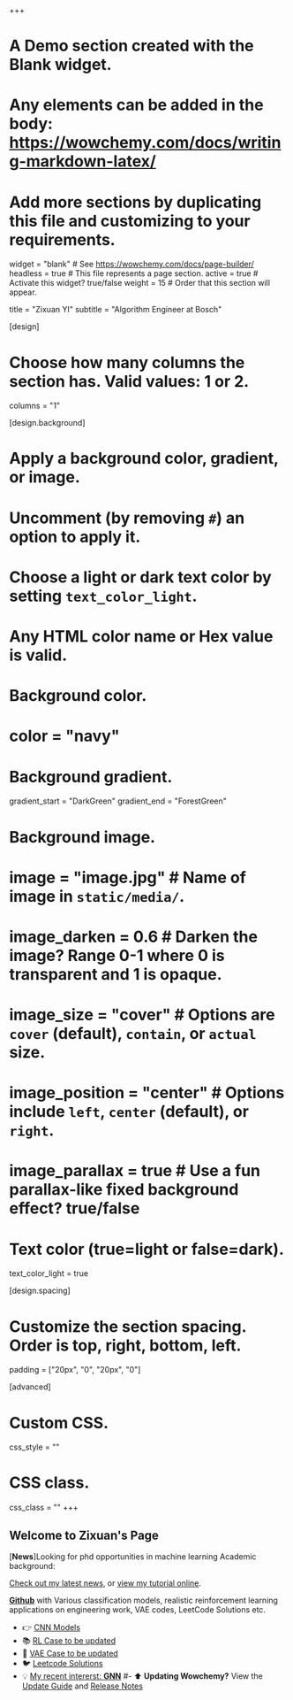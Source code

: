 +++
# A Demo section created with the Blank widget.
# Any elements can be added in the body: https://wowchemy.com/docs/writing-markdown-latex/
# Add more sections by duplicating this file and customizing to your requirements.

widget = "blank"  # See https://wowchemy.com/docs/page-builder/
headless = true  # This file represents a page section.
active = true  # Activate this widget? true/false
weight = 15  # Order that this section will appear.

title = "Zixuan YI"
subtitle = "Algorithm Engineer at Bosch"

[design]
  # Choose how many columns the section has. Valid values: 1 or 2.
  columns = "1"

[design.background]
  # Apply a background color, gradient, or image.
  #   Uncomment (by removing `#`) an option to apply it.
  #   Choose a light or dark text color by setting `text_color_light`.
  #   Any HTML color name or Hex value is valid.

  # Background color.
  # color = "navy"
  
  # Background gradient.
  gradient_start = "DarkGreen"
  gradient_end = "ForestGreen"
  
  # Background image.
  # image = "image.jpg"  # Name of image in `static/media/`.
  # image_darken = 0.6  # Darken the image? Range 0-1 where 0 is transparent and 1 is opaque.
  # image_size = "cover"  #  Options are `cover` (default), `contain`, or `actual` size.
  # image_position = "center"  # Options include `left`, `center` (default), or `right`.
  # image_parallax = true  # Use a fun parallax-like fixed background effect? true/false
  
  # Text color (true=light or false=dark).
  text_color_light = true

[design.spacing]
  # Customize the section spacing. Order is top, right, bottom, left.
  padding = ["20px", "0", "20px", "0"]

[advanced]
 # Custom CSS. 
 css_style = ""
 
 # CSS class.
 css_class = ""
+++

## Welcome to Zixuan's Page

[**News**]Looking for phd opportunities in machine learning
          Academic background:

[Check out my latest news](https://academic-demo.netlify.app), or [view my tutorial online](https://wowchemy.com/user-stories/).

[**Github**](https://github.com/ZixuanMLAlgo) with Various classification models, realistic reinforcement learning applications on engineering work, VAE codes, LeetCode Solutions etc.

- 👉 [CNN Models](https://github.com/ZixuanMLAlgo/Image_Classificatin_Models)
- 📚 [RL Case to be updated](https://wowchemy.com/docs/)
- 💬 [VAE Case to be updated](https://discord.gg/z8wNYzb)
- 🐦 [Leetcode Solutions](https://github.com/ZixuanMLAlgo/LeetCode-Solution)
- 💡 [My recent intererst: **GNN**](https://github.com/ZixuanMLAlgo/graph_nets)
#- ⬆️ **Updating Wowchemy?** View the [Update Guide](https://wowchemy.com/docs/update/) and [Release Notes](https://wowchemy.com/updates/)

